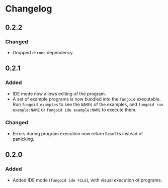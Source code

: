 # Changelog

## 0.2.2

### Changed

- Dropped `chrono` dependency.

## 0.2.1

### Added

- IDE mode now allows editing of the program.
- A set of example programs is now bundled into the `fungoid` executable.
  Run `fungoid examples` to see the `NAME`s of the examples,
  and `fungoid run example:NAME` or `fungoid ide example:NAME` to execute them.

### Changed

- Errors during program execution now return `Result`s instead of panicking.

## 0.2.0

### Added

- Added IDE mode (`fungoid ide FILE`), with visual execution of programs.

